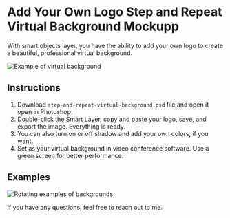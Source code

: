 # Add Your Own Logo Step and Repeat Virtual Background Mockupp

With smart objects layer, you have the ability to add your own logo to create a beautiful, professional virtual background.

![Example of virtual background](https://github.com/teleject/step-and-repeat-virtual-background/raw/master/examples/01-color-shadow-full.png)


## Instructions

1. Download `step-and-repeat-virtual-background.psd` file and open it open in Photoshop.
2. Double-click the Smart Layer, copy and paste your logo, save, and export the image. Everything is ready.
3. You can also turn on or off shadow and add your own colors, if you want.
4. Set as your virtual background in video conference software. Use a green screen for better performance.

## Examples

![Rotating examples of backgrounds](https://github.com//teleject/step-and-repeat-virtual-background/raw/master/examples/examples.gif)


If you have any questions, feel free to reach out to me. 

